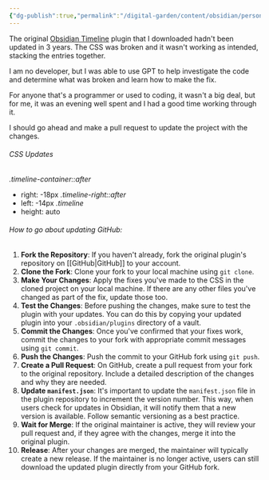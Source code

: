 ```yaml
---
{"dg-publish":true,"permalink":"/digital-garden/content/obsidian/personal-timeline-css-updates/"}
---
```



The original [Obsidian Timeline](https://github.com/Darakah/obsidian-timelines) plugin that I downloaded hadn't been updated in 3 years. The CSS was broken and it wasn't working as intended, stacking the entries together. 

I am no developer, but I was able to use GPT to help investigate the code and determine what was broken and learn how to make the fix. 

For anyone that's a programmer or used to coding, it wasn't a big deal, but for me, it was an evening well spent and I had a good time working through it. 

I should go ahead and make a pull request to update the project with the changes. 

###### *CSS Updates*
*.timeline-container::after*
* right: -18px
*.timeline-right::after*
* left: -14px
*.timeline*
* height: auto

###### How to go about updating GitHub:
1. **Fork the Repository**: If you haven't already, fork the original plugin's repository on [[GitHub\|GitHub]] to your account.
2. **Clone the Fork**: Clone your fork to your local machine using `git clone`.
3. **Make Your Changes**: Apply the fixes you've made to the CSS in the cloned project on your local machine. If there are any other files you've changed as part of the fix, update those too.
4. **Test the Changes**: Before pushing the changes, make sure to test the plugin with your updates. You can do this by copying your updated plugin into your `.obsidian/plugins` directory of a vault.
5. **Commit the Changes**: Once you've confirmed that your fixes work, commit the changes to your fork with appropriate commit messages using `git commit`.
6. **Push the Changes**: Push the commit to your GitHub fork using `git push`.
7. **Create a Pull Request**: On GitHub, create a pull request from your fork to the original repository. Include a detailed description of the changes and why they are needed.
8. **Update `manifest.json`**: It's important to update the `manifest.json` file in the plugin repository to increment the version number. This way, when users check for updates in Obsidian, it will notify them that a new version is available. Follow semantic versioning as a best practice.
9. **Wait for Merge**: If the original maintainer is active, they will review your pull request and, if they agree with the changes, merge it into the original plugin.
10. **Release**: After your changes are merged, the maintainer will typically create a new release. If the maintainer is no longer active, users can still download the updated plugin directly from your GitHub fork.

